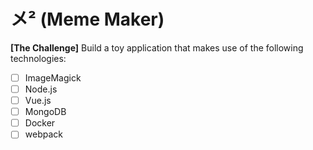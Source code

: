 # メ² (Meme Maker)

**[The Challenge]** Build a toy application that makes use of the following technologies:

- [ ] ImageMagick
- [ ] Node.js
- [ ] Vue.js
- [ ] MongoDB
- [ ] Docker
- [ ] webpack